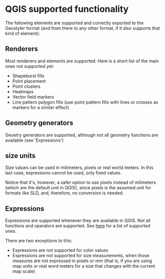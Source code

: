 # QGIS supported functionality

The following elements are supported and correctly exported to the Geostyler format (and from there to any other format, if it also supports that kind of element):

## Renderers

Most renderers and elements are supported. Here is a short list of the main ones not supported yet:

- Shapeburst fills
- Point placement
- Point clusters
- Heatmaps
- Vector field markers
- Line pattern polygon fills (use point pattern fills with lines or crosses as markers for a similar effect)

## Geometry generators

Geoetry generators are supported, although not all geometry functions are available (see 'Expressions')


## size units

Size values can be used in milimeters, pixels or real world meters. In this last case, expressions cannot be used, only fixed values.

Notice that it's, however, a safer option to use pixels instead of milimeters (which are the default unit in QGIS), since pixels is the assumed unit for formats like SLD, and, therefore, no conversion is needed. 

## Expressions

Expressions are supported whenever they are available in QGIS. Not all functions and operators are supported. See [here](qgisfunctions.md) for a list of supported ones.

There are two exceptions to this:

- Expressions are not supported for color values
- Expressions are not supported for size measurements, when those measures are not expressed in pixels or mm (that is, if you are using map units or real word meters for a size that changes with the current map scale)